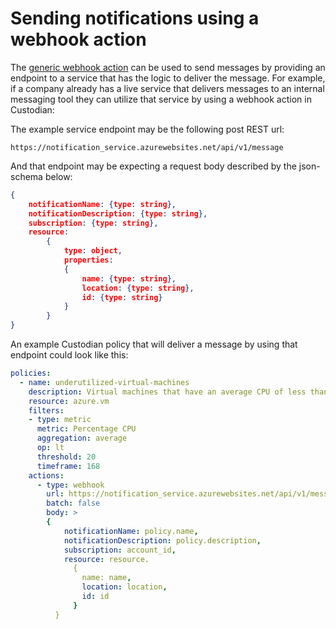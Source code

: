 # Sending notifications using a webhook action
The [generic webhook action](https://cloudcustodian.io/docs/actions.html#webhook-action) can be used to send messages by providing an endpoint to a service that has the logic to deliver the message. For example, if a company already has a live service that delivers messages to an internal messaging tool they can utilize that service by using a webhook action in Custodian:

The example service endpoint may be the following post REST url: 

`https://notification_service.azurewebsites.net/api/v1/message`

And that endpoint may be expecting a request body described by the json-schema below:

```json
{
    notificationName: {type: string},
    notificationDescription: {type: string},
    subscription: {type: string},
    resource:
        {
            type: object,
            properties: 
            {
                name: {type: string},
                location: {type: string},
                id: {type: string}
            }
        }
}
```

An example Custodian policy that will deliver a message by using that endpoint could look like this:

```yaml
policies:
  - name: underutilized-virtual-machines
    description: Virtual machines that have an average CPU of less than 20% for the last week
    resource: azure.vm
    filters:
    - type: metric
      metric: Percentage CPU
      aggregation: average
      op: lt
      threshold: 20
      timeframe: 168
    actions:
      - type: webhook
        url: https://notification_service.azurewebsites.net/api/v1/message
        batch: false 
        body: >
        {
            notificationName: policy.name,
            notificationDescription: policy.description,
            subscription: account_id,
            resource: resource.
              {
                name: name,
                location: location,
                id: id
              }
          }
```
